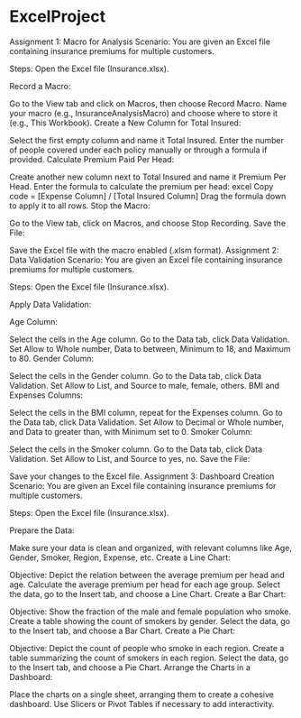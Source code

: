 # ExcelProject
Assignment 1: Macro for Analysis
Scenario:
You are given an Excel file containing insurance premiums for multiple customers.

Steps:
Open the Excel file (Insurance.xlsx).

Record a Macro:

Go to the View tab and click on Macros, then choose Record Macro.
Name your macro (e.g., InsuranceAnalysisMacro) and choose where to store it (e.g., This Workbook).
Create a New Column for Total Insured:

Select the first empty column and name it Total Insured.
Enter the number of people covered under each policy manually or through a formula if provided.
Calculate Premium Paid Per Head:

Create another new column next to Total Insured and name it Premium Per Head.
Enter the formula to calculate the premium per head:
excel
Copy code
= [Expense Column] / [Total Insured Column]
Drag the formula down to apply it to all rows.
Stop the Macro:

Go to the View tab, click on Macros, and choose Stop Recording.
Save the File:

Save the Excel file with the macro enabled (.xlsm format).
Assignment 2: Data Validation
Scenario:
You are given an Excel file containing insurance premiums for multiple customers.

Steps:
Open the Excel file (Insurance.xlsx).

Apply Data Validation:

Age Column:

Select the cells in the Age column.
Go to the Data tab, click Data Validation.
Set Allow to Whole number, Data to between, Minimum to 18, and Maximum to 80.
Gender Column:

Select the cells in the Gender column.
Go to the Data tab, click Data Validation.
Set Allow to List, and Source to male, female, others.
BMI and Expenses Columns:

Select the cells in the BMI column, repeat for the Expenses column.
Go to the Data tab, click Data Validation.
Set Allow to Decimal or Whole number, and Data to greater than, with Minimum set to 0.
Smoker Column:

Select the cells in the Smoker column.
Go to the Data tab, click Data Validation.
Set Allow to List, and Source to yes, no.
Save the File:

Save your changes to the Excel file.
Assignment 3: Dashboard Creation
Scenario:
You are given an Excel file containing insurance premiums for multiple customers.

Steps:
Open the Excel file (Insurance.xlsx).

Prepare the Data:

Make sure your data is clean and organized, with relevant columns like Age, Gender, Smoker, Region, Expense, etc.
Create a Line Chart:

Objective: Depict the relation between the average premium per head and age.
Calculate the average premium per head for each age group.
Select the data, go to the Insert tab, and choose a Line Chart.
Create a Bar Chart:

Objective: Show the fraction of the male and female population who smoke.
Create a table showing the count of smokers by gender.
Select the data, go to the Insert tab, and choose a Bar Chart.
Create a Pie Chart:

Objective: Depict the count of people who smoke in each region.
Create a table summarizing the count of smokers in each region.
Select the data, go to the Insert tab, and choose a Pie Chart.
Arrange the Charts in a Dashboard:

Place the charts on a single sheet, arranging them to create a cohesive dashboard.
Use Slicers or Pivot Tables if necessary to add interactivity.
